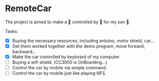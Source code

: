 RemoteCar
=========

The project is aimed to make a :car: controlled by :iphone: for my son :baby:.

Tasks:
- [x] Buying the necessary resources, including arduino, motor shield, car...
- [x] Get them worked together with the demo program, move forward, backward...
- [x] Make the car controlled by keyboard of my computer.
- [ ] Buying a wifi shield. (CC3000 is OnBoarding...)
- [ ] Control the car by mobile via simple command.
- [ ] Control the car by mobile just like playing NFS.
